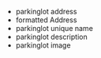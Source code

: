 - parkinglot address
- formatted Address
- parkinglot unique name
- parkinglot description
- parkinglot image


